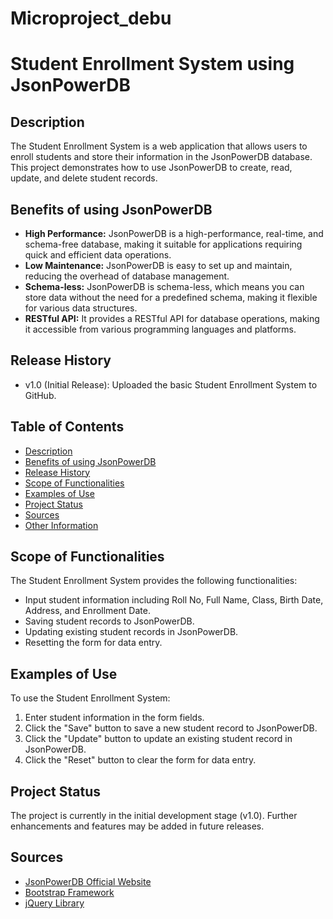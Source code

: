# Microproject_debu
# Student Enrollment System using JsonPowerDB

## Description

The Student Enrollment System is a web application that allows users to enroll students and store their information in the JsonPowerDB database. This project demonstrates how to use JsonPowerDB to create, read, update, and delete student records.

## Benefits of using JsonPowerDB

- **High Performance:** JsonPowerDB is a high-performance, real-time, and schema-free database, making it suitable for applications requiring quick and efficient data operations.
- **Low Maintenance:** JsonPowerDB is easy to set up and maintain, reducing the overhead of database management.
- **Schema-less:** JsonPowerDB is schema-less, which means you can store data without the need for a predefined schema, making it flexible for various data structures.
- **RESTful API:** It provides a RESTful API for database operations, making it accessible from various programming languages and platforms.

## Release History

- v1.0 (Initial Release): Uploaded the basic Student Enrollment System to GitHub.

## Table of Contents

- [Description](#description)
- [Benefits of using JsonPowerDB](#benefits-of-using-jsonpowerdb)
- [Release History](#release-history)
- [Scope of Functionalities](#scope-of-functionalities)
- [Examples of Use](#examples-of-use)
- [Project Status](#project-status)
- [Sources](#sources)
- [Other Information](#other-information)

## Scope of Functionalities

The Student Enrollment System provides the following functionalities:

- Input student information including Roll No, Full Name, Class, Birth Date, Address, and Enrollment Date.
- Saving student records to JsonPowerDB.
- Updating existing student records in JsonPowerDB.
- Resetting the form for data entry.

## Examples of Use

To use the Student Enrollment System:

1. Enter student information in the form fields.
2. Click the "Save" button to save a new student record to JsonPowerDB.
3. Click the "Update" button to update an existing student record in JsonPowerDB.
4. Click the "Reset" button to clear the form for data entry.

## Project Status

The project is currently in the initial development stage (v1.0). Further enhancements and features may be added in future releases.

## Sources

- [JsonPowerDB Official Website](https://login2explore.com/jpdb/docs.html)
- [Bootstrap Framework](https://getbootstrap.com/)
- [jQuery Library](https://jquery.com/)
